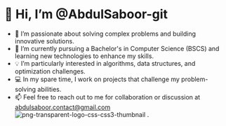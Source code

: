 # 👋 Hi, I’m @AbdulSaboor-git
- 👀 I’m passionate about solving complex problems and building innovative solutions.
- 🌱 I’m currently pursuing a Bachelor's in Computer Science (BSCS) and learning new technologies to enhance my skills.
- 💡 I’m particularly interested in algorithms, data structures, and optimization challenges.
- 💻 In my spare time, I work on projects that challenge my problem-solving abilities.
- 📫 Feel free to reach out to me for collaboration or discussion at abdulsaboor.contact@gmail.com![png-transparent-logo-css-css3-thumbnail](https://github.com/user-attachments/assets/f7b33117-79f4-4f7d-84e5-2e8451a1fb82)
.

<!---
AbdulSaboor-git/AbdulSaboor-git is a ✨ special ✨ repository because its `README.md` (this file) appears on your GitHub profile.
You can click the Preview link to take a look at your changes.
--->


